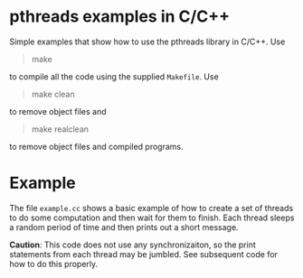 # pthreads examples in C/C++

Simple examples that show how to use the pthreads library in
C/C++. Use

> make

to compile all the code using the supplied `Makefile`. Use

> make clean

to remove object files and

> make realclean

to remove object files and compiled programs.

# Example

The file `example.cc` shows a basic example of how to create a set of
threads to do some computation and then wait for them to finish. Each
thread sleeps a random period of time and then prints out a short
message.

**Caution**: This code does not use any synchronizaiton, so the print
statements from each thread may be jumbled. See subsequent code for
how to do this properly.


